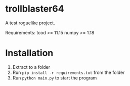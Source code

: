 # trollblaster64
A test roguelike project.

Requirements:
tcod >= 11.15
numpy >= 1.18

# Installation
1) Extract to a folder
2) Run ```pip install -r requirements.txt``` from the folder
3) Run ```python main.py``` to start the program
